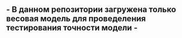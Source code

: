 ## - В данном репозитории загружена только весовая модель для проведеления тестирования точности модели -
